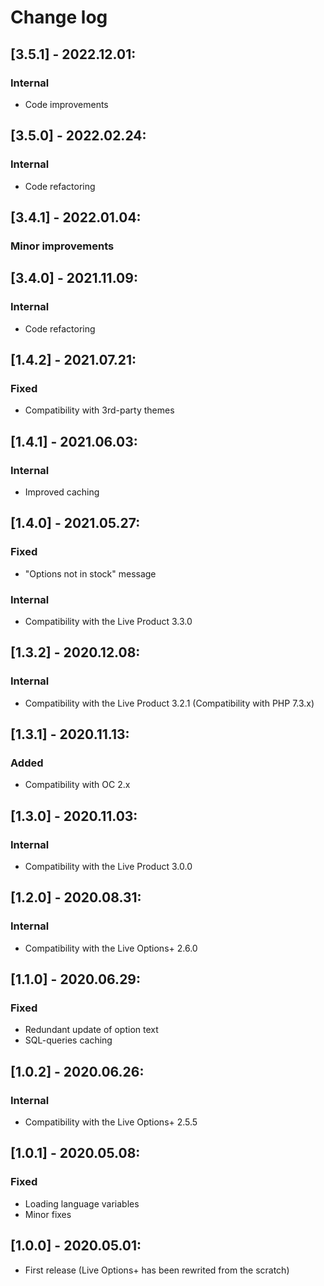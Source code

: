 # Change log

## [3.5.1] - 2022.12.01:
### Internal
- Code improvements

## [3.5.0] - 2022.02.24:
### Internal
- Code refactoring

## [3.4.1] - 2022.01.04:
### Minor improvements

## [3.4.0] - 2021.11.09:
### Internal
- Code refactoring

## [1.4.2] - 2021.07.21:
### Fixed
- Compatibility with 3rd-party themes

## [1.4.1] - 2021.06.03:
### Internal
- Improved caching

## [1.4.0] - 2021.05.27:
### Fixed
- "Options not in stock" message
### Internal
- Compatibility with the Live Product 3.3.0

## [1.3.2] - 2020.12.08:
### Internal
- Compatibility with the Live Product 3.2.1 (Compatibility with PHP 7.3.x)

## [1.3.1] - 2020.11.13:
### Added
- Compatibility with OC 2.x

## [1.3.0] - 2020.11.03:
### Internal
- Compatibility with the Live Product 3.0.0

## [1.2.0] - 2020.08.31:
### Internal
- Compatibility with the Live Options+ 2.6.0

## [1.1.0] - 2020.06.29:
### Fixed
- Redundant update of option text
- SQL-queries caching

## [1.0.2] - 2020.06.26:
### Internal
- Compatibility with the Live Options+ 2.5.5

## [1.0.1] - 2020.05.08:
### Fixed
- Loading language variables
- Minor fixes

## [1.0.0] - 2020.05.01:
- First release (Live Options+ has been rewrited from the scratch)
